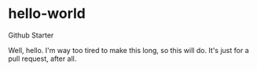 # hello-world
Github Starter

Well, hello. I'm way too tired to make this long, so this will do. It's just for a pull request, after all. 
